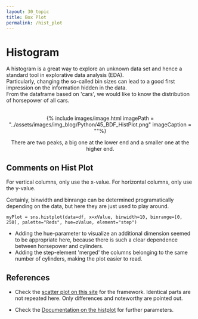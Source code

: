 ```yaml
---
layout: 30_topic
title: Box Plot
permalink: /hist_plot
---
```


# Histogram

A histogram is a great way to explore an unknown data set and hence a standard tool in explorative data analysis (EDA). <br>
Particularly, changing the so-called bin sizes can lead to a good first impression on the information hidden in the data.
<br>
From the dataframe based on 'cars', we would like to know the distribution of horsepower of all cars.

<center>
<br>
{% include images/image.html imagePath = "../assets/images/img_blog/Python/45_BDF_HistPlot.png" imageCaption =  ""%}

There are two peaks, a big one at the lower end and a smaller one at the higher end.
</center>

## Comments on Hist Plot

For vertical columns, only use the x-value. 
For horizontal columns, only use the y-value. 

Certainly, binwidth and binrange can be determined programatically depending on the data, but here they are just used to play around.

>
    myPlot = sns.histplot(data=df, x=xValue, binwidth=10, binrange=[0, 250], palette="Reds", hue=zValue, element="step")


- Adding the hue-parameter to visualize an additional dimension seemed to be appropriate here, because there is such a clear dependence between horsepower and cylinders.
- Adding the step-element 'merged' the columns belonging to the same number of cylinders, making the plot easier to read.


## References 

- Check the [scatter plot on this site](scatter_plot) for the framework. Identical parts are not repeated here. Only differences and noteworthy are pointed out.

- Check the [Documentation on the histplot](https://seaborn.pydata.org/generated/seaborn.histplot.html) for further parameters.